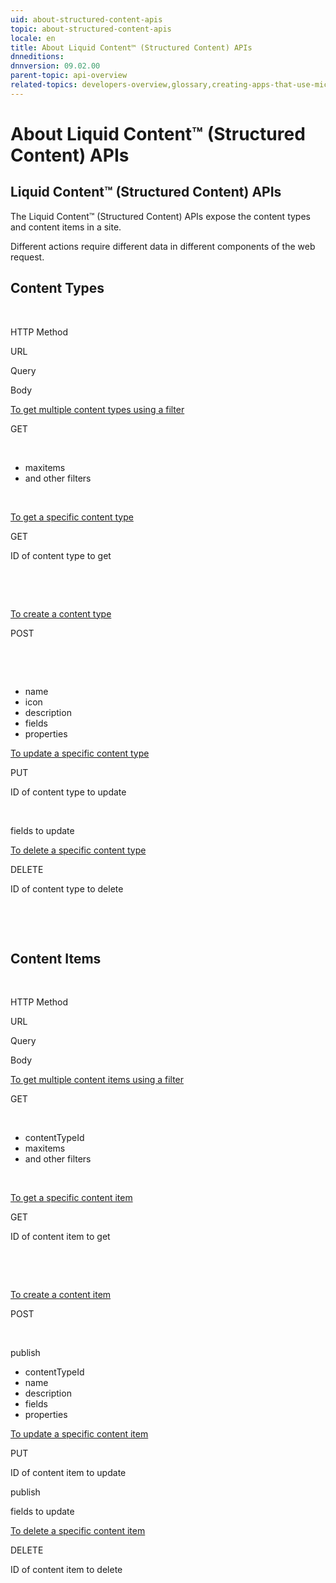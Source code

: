 ```yaml
---
uid: about-structured-content-apis
topic: about-structured-content-apis
locale: en
title: About Liquid Content™ (Structured Content) APIs
dnneditions: 
dnnversion: 09.02.00
parent-topic: api-overview
related-topics: developers-overview,glossary,creating-apps-that-use-microservices
---
```


# About Liquid Content™ (Structured Content) APIs

## Liquid Content™ (Structured Content) APIs

The Liquid Content™ (Structured Content) APIs expose the content types and content items in a site.

Different actions require different data in different components of the web request.

## Content Types

 

HTTP Method

URL

Query

Body

[To get multiple content types using a filter](xref:api-contenttypes-get)

GET

 

*   maxitems
*   and other filters

 

[To get a specific content type](xref:api-contenttypes-id-get)

GET

ID of content type to get

 

 

[To create a content type](xref:api-contenttypes-post)

POST

 

 

*   name
*   icon
*   description
*   fields
*   properties

[To update a specific content type](xref:api-contenttypes-id-put)

PUT

ID of content type to update

 

fields to update

[To delete a specific content type](xref:api-contenttypes-id-delete)

DELETE

ID of content type to delete

 

 

## Content Items

 

HTTP Method

URL

Query

Body

[To get multiple content items using a filter](xref:api-contentitems-get)

GET

 

*   contentTypeId
*   maxitems
*   and other filters

 

[To get a specific content item](xref:api-contentitems-id-get)

GET

ID of content item to get

 

 

[To create a content item](xref:api-contentitems-post)

POST

 

publish

*   contentTypeId
*   name
*   description
*   fields
*   properties

[To update a specific content item](xref:api-contentitems-id-put)

PUT

ID of content item to update

publish

fields to update

[To delete a specific content item](xref:api-contentitems-id-delete)

DELETE

ID of content item to delete